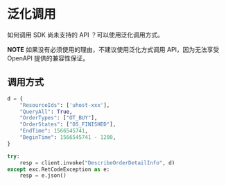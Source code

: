 

# 泛化调用

如何调用 SDK 尚未支持的 API ？可以使用泛化调用方式。

**NOTE** 如果没有必须使用的理由，不建议使用泛化方式调用 API，因为无法享受 OpenAPI 提供的兼容性保证。

## 调用方式

```python
d = {
    "ResourceIds": ['uhost-xxx'],
    "QueryAll": True,
    "OrderTypes": ["OT_BUY"],
    "OrderStates": ["OS_FINISHED"],
    "EndTime": 1566545741,
    "BeginTime": 1566545741 - 1200,
}

try:
    resp = client.invoke("DescribeOrderDetailInfo", d)
except exc.RetCodeException as e:
    resp = e.json()
```
